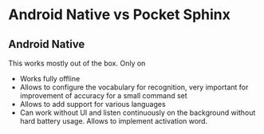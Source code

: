 # Android Native vs Pocket Sphinx

## Android Native

This works mostly out of the box. Only on

* Works fully offline
* Allows to configure the vocabulary for recognition, very important for improvement of accuracy for a small command set
* Allows to add support for various languages
* Can work without UI and listen continuously on the background without hard battery usage. Allows to implement activation word.
